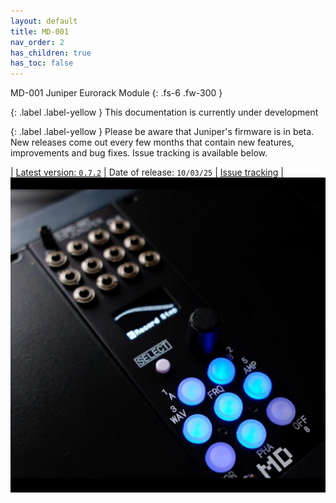```yaml
---
layout: default
title: MD-001
nav_order: 2
has_children: true
has_toc: false
---
```


MD-001 Juniper Eurorack Module
{: .fs-6 .fw-300 }

{: .label .label-yellow }
This documentation is currently under development

{: .label .label-yellow }
Please be aware that Juniper's firmware is in beta. New releases come out every few months that contain new features, improvements and bug fixes. Issue tracking is available below.

| [Latest version: `0.7.2`](/md001/changelog.html)
| Date of release: `10/03/25`
| <a href="https://github.com/mnemonicdevices/md001/issues">Issue tracking</a>
| <img src="/images/md001-banner.jpeg" max-width="800px" />
